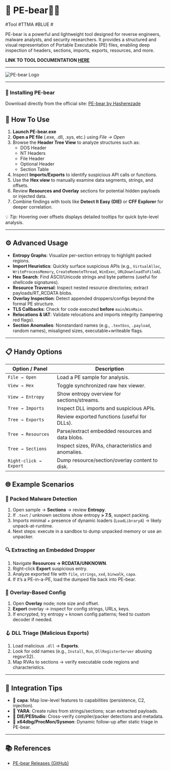 # 🧩 PE-bear🕵️‍♂️  
#Tool #TTMA #BLUE #

PE-bear is a powerful and lightweight tool designed for reverse engineers, malware analysts, and security researchers. It provides a structured and visual representation of Portable Executable (PE) files, enabling deep inspection of headers, sections, imports, exports, resources, and more.  

**LINK TO TOOL DOCUMENTATION [HERE](https://hshrzd.wordpress.com/pe-bear/)**  

---

![PE-bear Logo](https://hshrzd.files.wordpress.com/2013/05/pebear_logo.png)  

---

### 🚀 Installing PE-bear  

Download directly from the official site: [PE-bear by Hasherezade](https://github.com/hasherezade/pe-bear-releases/releases)  

## 🧰 How To Use

1. **Launch PE-bear.exe**
2. **Open a PE file** (.exe, .dll, .sys, etc.) using _File → Open_
3. Browse the **Header Tree View** to analyze structures such as:
    - DOS Header
    - NT Headers
    - File Header
    - Optional Header
    - Section Table
4. Inspect **Imports/Exports** to identify suspicious API calls or functions.
5. Use the **Hex view** to manually examine data segments, strings, and offsets.
6. Review **Resources and Overlay** sections for potential hidden payloads or injected data.
7. Combine findings with tools like **Detect It Easy (DIE)** or **CFF Explorer** for deeper correlation.

💡 _Tip:_ Hovering over offsets displays detailed tooltips for quick byte-level analysis.

---

## ⚙️ Advanced Usage

- **Entropy Graphs**: Visualize per-section entropy to highlight packed regions.
- **Import Heuristics**: Quickly surface suspicious APIs (e.g., `VirtualAlloc`, `WriteProcessMemory`, `CreateRemoteThread`, `WinExec`, `URLDownloadToFileA`).
- **Hex Search**: Find ASCII/Unicode strings and byte patterns (useful for shellcode signatures).
- **Resource Traversal**: Inspect nested resource directories; extract payloads/RT_RCDATA blobs.
- **Overlay Inspection**: Detect appended droppers/configs beyond the formal PE structure.
- **TLS Callbacks**: Check for code executed **before** `main`/`WinMain`.
- **Relocations & IAT**: Validate relocations and imports integrity (tampering red flags).
- **Section Anomalies**: Nonstandard names (e.g., `.textbss`, `.payload`, random names), misaligned sizes, executable+writeable flags.

---

## 📋 Handy Options

|Option / Panel|Description|
|---|---|
|`File → Open`|Load a PE sample for analysis.|
|`View → Hex`|Toggle synchronized raw hex viewer.|
|`View → Entropy`|Show entropy overview for sections/streams.|
|`Tree → Imports`|Inspect DLL imports and suspicious APIs.|
|`Tree → Exports`|Review exported functions (useful for DLLs).|
|`Tree → Resources`|Parse/extract embedded resources and data blobs.|
|`Tree → Sections`|Inspect sizes, RVAs, characteristics and anomalies.|
|`Right-click → Export`|Dump resource/section/overlay content to disk.|

## 🌐 Example Scenarios

### 🧠 Packed Malware Detection

1. Open sample → **Sections** → review **Entropy**.
2. If `.text` / unknown sections show entropy **> 7.5**, suspect packing.
3. Imports minimal + presence of dynamic loaders (`LoadLibraryA`) → likely unpack-at-runtime.
4. Next steps: execute in a sandbox to dump unpacked memory or use an unpacker.

### 🔍 Extracting an Embedded Dropper

1. Navigate **Resources → RCDATA/UNKNOWN**.
2. Right-click **Export** suspicious entry.
3. Analyze exported file with `file`, `strings`, `xxd`, `binwalk`, `capa`.
4. If it’s a PE-in-a-PE, load the dumped file back into PE-bear.

### 🧷 Overlay-Based Config

1. Open **Overlay** node; note size and offset.
2. **Export** overlay → inspect for config strings, URLs, keys.
3. If encrypted, try entropy + known config patterns; feed to custom decoder if needed.

### 🪝 DLL Triage (Malicious Exports)

1. Load malicious `.dll` → **Exports**.
2. Look for odd names (e.g., `Install`, `Run`, `DllRegisterServer` abusing regsvr32).
3. Map RVAs to sections → verify executable code regions and characteristics.

---

## 🧩 Integration Tips

- 🔬 **capa**: Map low-level features to capabilities (persistence, C2, injection).
- 🧠 **YARA**: Create rules from strings/sections; scan extracted payloads.
- 🧰 **DIE/PEStudio**: Cross-verify compiler/packer detections and metadata.
- 🧵 **x64dbg/ProcMon/Sysmon**: Dynamic follow-up after static triage in PE-bear.

---

## 📚 References

- [PE-bear Releases (GitHub)](https://github.com/hasherezade/pe-bear-releases)